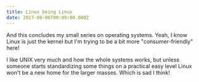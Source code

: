 ```yaml
---
title: Linux being Linux
date: 2017-06-06T00:09:00.000Z
---
```


And this concludes my small series on operating systems. Yeah, I know Linux is just the kernel but I'm trying to be a bit more "consumer-friendly" here!

<section class="hidden" aria-description="Hidden text" tabindex="0">
I like UNIX very much and how the whole systems works, but unless someone starts standardizing some things on a practical easy level Linux won't be a new home for the larger masses. Which is sad I think!
</section>